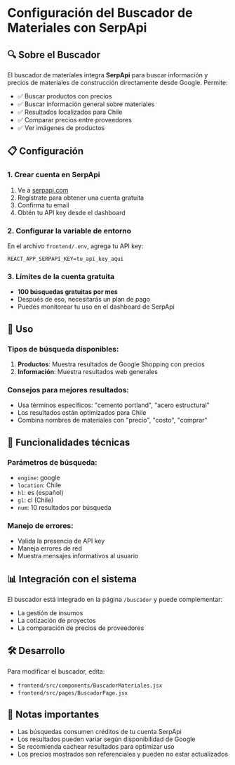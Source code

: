 # Configuración del Buscador de Materiales con SerpApi

## 🔍 Sobre el Buscador

El buscador de materiales integra **SerpApi** para buscar información y precios de materiales de construcción directamente desde Google. Permite:

- ✅ Buscar productos con precios
- ✅ Buscar información general sobre materiales
- ✅ Resultados localizados para Chile
- ✅ Comparar precios entre proveedores
- ✅ Ver imágenes de productos

## 📋 Configuración

### 1. Crear cuenta en SerpApi

1. Ve a [serpapi.com](https://serpapi.com)
2. Regístrate para obtener una cuenta gratuita
3. Confirma tu email
4. Obtén tu API key desde el dashboard

### 2. Configurar la variable de entorno

En el archivo `frontend/.env`, agrega tu API key:

```env
REACT_APP_SERPAPI_KEY=tu_api_key_aqui
```

### 3. Límites de la cuenta gratuita

- **100 búsquedas gratuitas por mes**
- Después de eso, necesitarás un plan de pago
- Puedes monitorear tu uso en el dashboard de SerpApi

## 🚀 Uso

### Tipos de búsqueda disponibles:

1. **Productos**: Muestra resultados de Google Shopping con precios
2. **Información**: Muestra resultados web generales

### Consejos para mejores resultados:

- Usa términos específicos: "cemento portland", "acero estructural"
- Los resultados están optimizados para Chile
- Combina nombres de materiales con "precio", "costo", "comprar"

## 🔧 Funcionalidades técnicas

### Parámetros de búsqueda:
- `engine`: google
- `location`: Chile
- `hl`: es (español)
- `gl`: cl (Chile)
- `num`: 10 resultados por búsqueda

### Manejo de errores:
- Valida la presencia de API key
- Maneja errores de red
- Muestra mensajes informativos al usuario

## 📊 Integración con el sistema

El buscador está integrado en la página `/buscador` y puede complementar:
- La gestión de insumos
- La cotización de proyectos
- La comparación de precios de proveedores

## 🛠️ Desarrollo

Para modificar el buscador, edita:
- `frontend/src/components/BuscadorMateriales.jsx`
- `frontend/src/pages/BuscadorPage.jsx`

## 📝 Notas importantes

- Las búsquedas consumen créditos de tu cuenta SerpApi
- Los resultados pueden variar según disponibilidad de Google
- Se recomienda cachear resultados para optimizar uso
- Los precios mostrados son referenciales y pueden no estar actualizados
